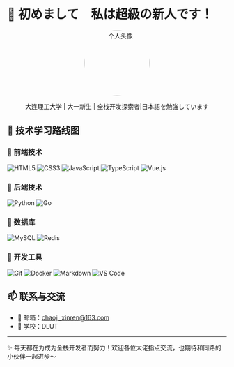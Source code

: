 # 👋 初めまして　私は超級の新人です！

<div align="center">
  <img src="" alt="个人头像" width="150" height="150" style="border-radius: 50%;">
  <p>大连理工大学 | 大一新生 | 全栈开发探索者|日本語を勉強しています</p>
</div>

## 🚀 技术学习路线图

### 🔹 前端技术
  ![HTML5](https://img.shields.io/badge/HTML5-E34F26?style=flat-square&logo=html5&logoColor=white)
  ![CSS3](https://img.shields.io/badge/CSS3-1572B6?style=flat-square&logo=css3&logoColor=white)
  ![JavaScript](https://img.shields.io/badge/JavaScript-F7DF1E?style=flat-square&logo=javascript&logoColor=black)
  ![TypeScript](https://img.shields.io/badge/TypeScript-3178C6?style=flat-square&logo=typescript&logoColor=white&opacity=70)
  ![Vue.js](https://img.shields.io/badge/Vue.js-4FC08D?style=flat-square&logo=vue.js&logoColor=white&opacity=50)

### 🔹 后端技术
  ![Python](https://img.shields.io/badge/Python-3776AB?style=flat-square&logo=python&logoColor=white)
  ![Go](https://img.shields.io/badge/Go-00ADD8?style=flat-square&logo=go&logoColor=white&opacity=50)

### 🔹 数据库
  ![MySQL](https://img.shields.io/badge/MySQL-005C84?style=flat-square&logo=mysql&logoColor=white&opacity=70)
  ![Redis](https://img.shields.io/badge/Redis-DC382D?style=flat-square&logo=redis&logoColor=white&opacity=30)

### 🔹 开发工具
  ![Git](https://img.shields.io/badge/Git-F05032?style=flat-square&logo=git&logoColor=white)
  ![Docker](https://img.shields.io/badge/Docker-2496ED?style=flat-square&logo=docker&logoColor=white&opacity=50)
  ![Markdown](https://img.shields.io/badge/Markdown-000000?style=flat-square&logo=markdown&logoColor=white)
  ![VS Code](https://img.shields.io/badge/VS%20Code-0078D4?style=flat-square&logo=visual-studio-code&logoColor=white)

## 📫 联系与交流
- 📧 邮箱：chaoji_xinren@163.com
- 🏫 学校：DLUT
---
✨ 每天都在为成为全栈开发者而努力！欢迎各位大佬指点交流，也期待和同路的小伙伴一起进步～
